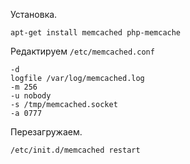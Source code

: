 Установка.
```
apt-get install memcached php-memcache
```


Редактируем `/etc/memcached.conf`
```
-d
logfile /var/log/memcached.log
-m 256
-u nobody
-s /tmp/memcached.socket
-a 0777
```

Перезагружаем.
```
/etc/init.d/memcached restart
```
